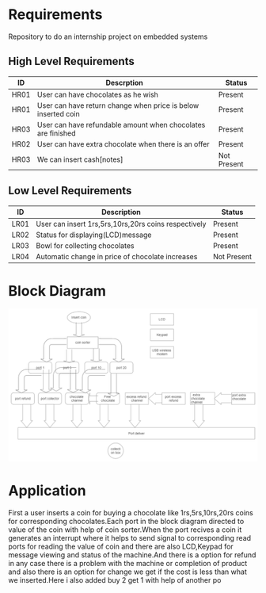 # Requirements
Repository to do an internship project on embedded systems
## High Level Requirements
|ID|Descrption|Status|
|--|----------|------|
|HR01|User can have chocolates as he wish|Present|
|HR01|User can have return change when price is below inserted coin|Present|
|HR03|User can have refundable amount when chocolates are finished |Present|
|HR02|User can have extra chocolate when there is an offer|Present|
|HR03|We can insert cash[notes]|Not Present|

## Low Level Requirements
|ID|Description|Status|
|--|-----------|------|
|LR01|User can insert 1rs,5rs,10rs,20rs coins respectively|Present|
|LR02|Status for displaying(LCD)message|Present|
|LR03|Bowl for collecting chocolates|Present|
|LR04|Automatic change in price of chocolate increases|Not Present|
# Block Diagram
![Block Diagram of ACVM](./Block.jpg)
# Application
First a user inserts a coin for buying a chocolate like 1rs,5rs,10rs,20rs coins for corresponding chocolates.Each port in the block diagram directed to value of the coin with help of coin sorter.When the port recives a coin it generates an interrupt where it helps to send signal to corresponding read ports for reading the value of coin and there are also LCD,Keypad for message viewing and status of the machine.And there is a option for refund in any case there is a problem with the machine or completion of product and also there is an option for change we get if the cost is less than what we inserted.Here i also added buy 2 get 1 with help of another po
